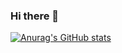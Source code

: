 ### Hi there 👋

[![Anurag's GitHub stats](https://github-readme-stats.vercel.app/api?username=jkim236)](https://github.com/anuraghazra/github-readme-stats)
<!--
**jkim236/jkim236** is a ✨ _special_ ✨ repository because its `README.md` (this file) appears on your GitHub profile.

Here are some ideas to get you started:

- 🔭 I’m currently working on ...
- 🌱 I’m currently learning ...
- 👯 I’m looking to collaborate on ...
- 🤔 I’m looking for help with ...
- 💬 Ask me about ...
- 📫 How to reach me: ...
- 😄 Pronouns: ...
- ⚡ Fun fact: ...
-->
